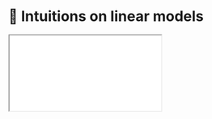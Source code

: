 # 📰 Intuitions on linear models

<iframe src="../slides/index.html?file=../slides/linear_models.md#p1"/>

